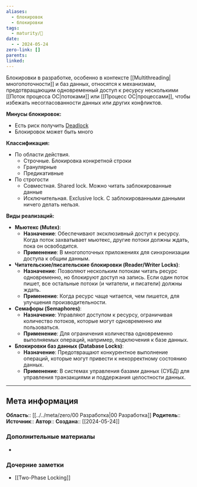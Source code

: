 ```yaml
---
aliases:
  - блокировок
  - блокировки
tags:
  - maturity/🌱
date:
  - - 2024-05-24
zero-link: []
parents: 
linked:
---
```

Блокировки в разработке, особенно в контексте [[Multithreading|многопоточности]] и баз данных, относятся к механизмам, предотвращающим одновременный доступ к ресурсу несколькими [[Поток процесса ОС|потоками]] или [[Процесс ОС|процессами]], чтобы избежать несогласованности данных или других конфликтов.

**Минусы блокировок:**
- Есть риск получить [Deadlock](Deadlock.md)
- Блокировок может быть много

**Классификация:**
- По области действия.
	- Строчные. Блокировка конкретной строки
	- Гранулярные
	- Предикативные
- По строгости
	- Совместная. Shared lock. Можно читать заблокированные данные
	- Исключительная. Exclusive lock. С заблокированными данными ничего делать нельзя.

**Виды реализаций:**
- **Мьютекс (Mutex)**:
    - **Назначение**: Обеспечивают эксклюзивный доступ к ресурсу. Когда поток захватывает мьютекс, другие потоки должны ждать, пока он освободится.
    - **Применение**: В многопоточных приложениях для синхронизации доступа к общим данным.
- **Читательские/писательские блокировки (Reader/Writer Locks)**:
    - **Назначение**: Позволяют нескольким потокам читать ресурс одновременно, но блокируют доступ на запись. Если один поток пишет, все остальные потоки (и читатели, и писатели) должны ждать.
    - **Применение**: Когда ресурс чаще читается, чем пишется, для улучшения производительности.
- **Семафоры (Semaphores)**:
    - **Назначение**: Управляют доступом к ресурсу, ограничивая количество потоков, которые могут одновременно им пользоваться.
    - **Применение**: Для ограничения количества одновременно выполняемых операций, например, подключения к базе данных.
- **Блокировки баз данных (Database Locks)**:
    - **Назначение**: Предотвращают конкурентное выполнение операций, которые могут привести к некорректному состоянию данных.
    - **Применение**: В системах управления базами данных (СУБД) для управления транзакциями и поддержания целостности данных.


***
## Мета информация
**Область**:: [[../../meta/zero/00 Разработка|00 Разработка]]
**Родитель**:: 
**Источник**:: 
**Автор**:: 
**Создана**:: [[2024-05-24]]
### Дополнительные материалы
- 
### Дочерние заметки
<!-- QueryToSerialize: LIST FROM [[]] WHERE contains(Родитель, this.file.link) or contains(parents, this.file.link) -->
<!-- SerializedQuery: LIST FROM [[]] WHERE contains(Родитель, this.file.link) or contains(parents, this.file.link) -->
- [[Two-Phase Locking]]
<!-- SerializedQuery END -->
